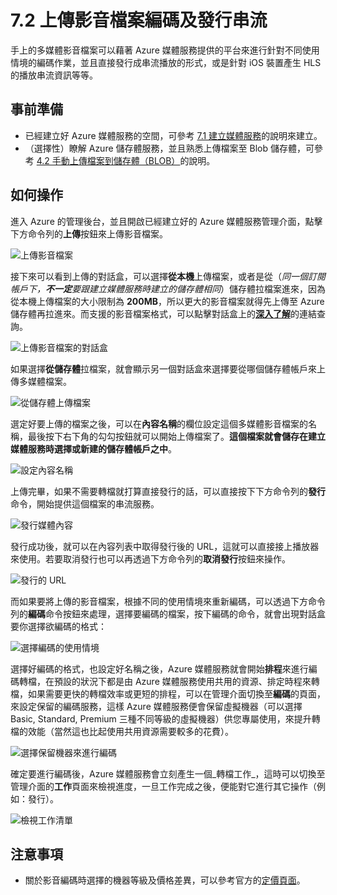 # 7.2 上傳影音檔案編碼及發行串流

手上的多媒體影音檔案可以藉著 Azure 媒體服務提供的平台來進行針對不同使用情境的編碼作業，並且直接發行成串流播放的形式，或是針對 iOS 裝置產生 HLS 的播放串流資訊等等。

## 事前準備

* 已經建立好 Azure 媒體服務的空間，可參考 [7.1 建立媒體服務](01_create_media_service.md)的說明來建立。
* （選擇性）瞭解 Azure 儲存體服務，並且熟悉上傳檔案至 Blob 儲存體，可參考  [4.2 手動上傳檔案到儲存體（BLOB）](../chapter04/02_manual_upload_files_to_storage_blob.md)的說明。

## 如何操作

進入 Azure 的管理後台，並且開啟已經建立好的 Azure 媒體服務管理介面，點擊下方命令列的**上傳**按鈕來上傳影音檔案。

![上傳影音檔案](https://skgitbook.blob.core.windows.net/azurerecipestw/7-2-1-clicke-upload-command.png)

接下來可以看到上傳的對話盒，可以選擇**從本機**上傳檔案，或者是從（_同一個訂閱帳戶下，**不一定**要跟建立媒體服務時建立的儲存體相同_）儲存體拉檔案進來，因為從本機上傳檔案的大小限制為 **200MB**，所以更大的影音檔案就得先上傳至 Azure 儲存體再拉進來。而支援的影音檔案格式，可以點擊對話盒上的[**深入了解**](https://go.microsoft.com/fwLink/?LinkID=296860&clcid=0x7C04)的連結查詢。

![上傳影音檔案的對話盒](https://skgitbook.blob.core.windows.net/azurerecipestw/7-2-2-upload-media-file.png)

如果選擇**從儲存體**拉檔案，就會顯示另一個對話盒來選擇要從哪個儲存體帳戶來上傳多媒體檔案。

![從儲存體上傳檔案](https://skgitbook.blob.core.windows.net/azurerecipestw/7-2-3-upload-from-storage.png)

選定好要上傳的檔案之後，可以在**內容名稱**的欄位設定這個多媒體影音檔案的名稱，最後按下右下角的勾勾按鈕就可以開始上傳檔案了。**這個檔案就會儲存在建立媒體服務時選擇或新建的儲存體帳戶之中**。

![設定內容名稱](https://skgitbook.blob.core.windows.net/azurerecipestw/7-2-4-ready-to-upload.png)

上傳完畢，如果不需要轉檔就打算直接發行的話，可以直接按下下方命令列的**發行**命令，開始提供這個檔案的串流服務。

![發行媒體內容](https://skgitbook.blob.core.windows.net/azurerecipestw/7-2-5-publish-media-file.png)

發行成功後，就可以在內容列表中取得發行後的 URL，這就可以直接接上播放器來使用。若要取消發行也可以再透過下方命令列的**取消發行**按鈕來操作。

![發行的 URL](https://skgitbook.blob.core.windows.net/azurerecipestw/7-2-6-media-file-published.png)

而如果要將上傳的影音檔案，根據不同的使用情境來重新編碼，可以透過下方命令列的**編碼**命令按鈕來處理，選擇要編碼的檔案，按下編碼的命令，就會出現對話盒要你選擇欲編碼的格式：

![選擇編碼的使用情境](https://skgitbook.blob.core.windows.net/azurerecipestw/7-2-7-encode-media-file.png)

選擇好編碼的格式，也設定好名稱之後，Azure 媒體服務就會開始**排程**來進行編碼轉檔，在預設的狀況下都是由 Azure 媒體服務使用共用的資源、排定時程來轉檔，如果需要更快的轉檔效率或更短的排程，可以在管理介面切換至**編碼**的頁面，來設定保留的編碼服務，這樣 Azure 媒體服務便會保留虛擬機器（可以選擇 Basic, Standard, Premium 三種不同等級的虛擬機器）供您專屬使用，來提升轉檔的效能（當然這也比起使用共用資源需要較多的花費）。

![選擇保留機器來進行編碼](https://skgitbook.blob.core.windows.net/azurerecipestw/7-2-8-reserve-vm-for-encoding.png)

確定要進行編碼後，Azure 媒體服務會立刻產生一個_轉檔工作_，這時可以切換至管理介面的**工作**頁面來檢視進度，一旦工作完成之後，便能對它進行其它操作（例如：發行）。

![檢視工作清單](https://skgitbook.blob.core.windows.net/azurerecipestw/7-2-9-schedule-encoding-task.png)

## 注意事項

* 關於影音編碼時選擇的機器等級及價格差異，可以參考官方的[定價頁面](http://azure.microsoft.com/zh-tw/pricing/details/media-services/)。